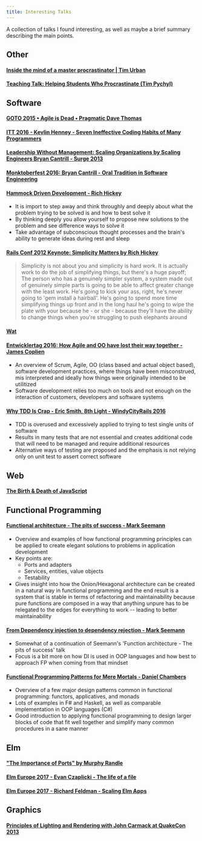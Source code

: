 ```yaml
---
title: Interesting Talks
---
```


A collection of talks I found interesting, as well as maybe a brief summary describing
the main points.

## Other

#### [Inside the mind of a master procrastinator | Tim Urban](https://www.youtube.com/watch?v=arj7oStGLkU)

#### [Teaching Talk: Helping Students Who Procrastinate (Tim Pychyl)](https://www.youtube.com/watch?v=mhFQA998WiA)


## Software

#### [GOTO 2015 • Agile is Dead • Pragmatic Dave Thomas](https://www.youtube.com/watch?v=a-BOSpxYJ9M)

#### [ITT 2016 - Kevlin Henney - Seven Ineffective Coding Habits of Many Programmers](https://www.youtube.com/watch?v=ZsHMHukIlJY)

#### [Leadership Without Management: Scaling Organizations by Scaling Engineers Bryan Cantrill - Surge 2013](https://www.youtube.com/watch?v=bGkVM1B5NuI)

#### [Monktoberfest 2016: Bryan Cantrill - Oral Tradition in Software Engineering](https://www.youtube.com/watch?v=4PaWFYm0kEw)

#### [Hammock Driven Development - Rich Hickey](https://www.youtube.com/watch?v=f84n5oFoZBc)
- It is import to step away and think throughly and deeply about what the problem
  trying to be solved is and how to best solve it
- By thinking deeply you allow yourself to propose new solutions to the problem and
  see difference ways to solve it
- Take advantage of subconscious thought processes and the brain's ability to
  generate ideas during rest and sleep

#### [Rails Conf 2012 Keynote: Simplicity Matters by Rich Hickey](https://www.youtube.com/watch?v=rI8tNMsozo0)
> Simplicity is not about you and simplicity is hard work. It is actually work to do
> the job of simplifying things, but there's a huge payoff; The person who has
> a genuinely simpler system, a system made out of genuinely simple parts is
> going to be able to affect greater change with the least work. He's going to kick
> your ass, right, he's never going to 'gem install a hairball'. He's going to
> spend more time simplifying things up front and in the long haul he's going to
> wipe the plate with your because he - or she - because they'll have the ability to
> change things when you're struggling to push elephants around

#### [Wat](https://www.destroyallsoftware.com/talks/wat)

#### [Entwicklertag 2016: How Agile and OO have lost their way together - James Coplien](https://www.youtube.com/watch?v=DOyNfmqwR98)
- An overview of Scrum, Agile, OO (class based and actual object based), software
  development practices, where things have been misconstrued, mis interpreted and
  ideally how things were originally intended to be utilitized
- Software development relies too much on tools and not enough on the interaction of
  customers, developers and software systems

#### [Why TDD Is Crap - Eric Smith, 8th Light - WindyCityRails 2016](https://www.youtube.com/watch?v=DQBf6li1hww)
- TDD is overused and excessively applied to trying to test single units of software
- Results in many tests that are not essential and creates additional code that will
  need to be managed and require additional resources
- Alternative ways of testing are proposed and the emphasis is not relying only on
  unit test to assert correct software


## Web

#### [The Birth & Death of JavaScript](https://www.destroyallsoftware.com/talks/the-birth-and-death-of-javascript)


## Functional Programming

#### [Functional architecture - The pits of success - Mark Seemann](https://www.youtube.com/watch?v=US8QG9I1XW0)
- Overview and examples of how functional programming principles can be applied to
  create elegant solutions to problems in application development
- Key points are:
    - Ports and adapters
    - Services, entities, value objects
    - Testability
- Gives insight into how the Onion/Hexagonal architecture can be created in a natural
  way in functional programming and the end result is a system that is stable in
  terms of refactoring and maintainability because pure functions are composed in a
  way that anything unpure has to be relegated to the edges for everything to work --
  leading to better maintainability

#### [From Dependency injection to dependency rejection - Mark Seemann](https://www.youtube.com/watch?v=cxs7oLGrxQ4)
- Somewhat of a continuation of Seemann's 'Function architecture - The pits of
  success' talk
- Focus is a bit more on how DI is used in OOP languages and how best to approach FP
  when coming from that mindset

#### [Functional Programming Patterns for Mere Mortals - Daniel Chambers](https://www.youtube.com/watch?v=v9QGWbGppis)
- Overview of a few major design patterns common in functional programming: functors,
  applicatives, and monads
- Lots of examples in F# and Haskell, as well as comparable implementation in OOP
  languages (C#)
- Good introduction to applying functional programming to design larger blocks of
  code that fit well together and simplify many common procedures in a sane manner


## Elm

#### ["The Importance of Ports" by Murphy Randle](https://www.youtube.com/watch?v=P3pL85n9_5s)

#### [Elm Europe 2017 - Evan Czaplicki - The life of a file](https://www.youtube.com/watch?v=XpDsk374LDE)

#### [Elm Europe 2017 - Richard Feldman - Scaling Elm Apps](https://www.youtube.com/watch?v=DoA4Txr4GUs)


## Graphics

#### [Principles of Lighting and Rendering with John Carmack at QuakeCon 2013](https://www.youtube.com/watch?v=IyUgHPs86XM)
